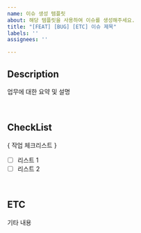 ```yaml
---
name: 이슈 생성 템플릿
about: 해당 템플릿을 사용하여 이슈를 생성해주세요.
title: "[FEAT] [BUG] [ETC] 이슈 제목"
labels: ''
assignees: ''

---
```


## Description
업무에 대한 요약 및 설명 

<br/>

## CheckList

{ 작업 체크리스트 }
- [ ] 리스트 1
- [ ] 리스트 2

<br/>

## ETC
기타 내용
